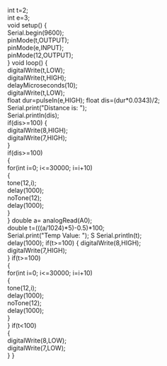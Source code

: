 int t=2;  
int e=3;  
void setup() {   
Serial.begin(9600);   
pinMode(t,OUTPUT);    
pinMode(e,INPUT);    
pinMode(12,OUTPUT);  
}  void loop() {    
digitalWrite(t,LOW);    
digitalWrite(t,HIGH);    
delayMicroseconds(10);    
digitalWrite(t,LOW);   
float dur=pulseIn(e,HIGH); 
float dis=(dur*0.0343)/2;    
Serial.print("Distance is: ");    
Serial.println(dis);            
if(dis>=100)   {      
digitalWrite(8,HIGH);     
digitalWrite(7,HIGH);   
}  
if(dis>=100)   
{   
for(int i=0; i<=30000; i=i+10)    
{    
tone(12,i);    
delay(1000);   
noTone(12);    
delay(1000);    
}   
}
double a= analogRead(A0);    
double t=(((a/1024)*5)-0.5)*100;    
Serial.print("Temp Value: ");    S
Serial.println(t);    
delay(1000); 
if(t>=100)   { 
digitalWrite(8,HIGH);      
digitalWrite(7,HIGH);    
}
if(t>=100)   
{   
for(int i=0; i<=30000; i=i+10)    
{    
tone(12,i);    
delay(1000);    
noTone(12);    
delay(1000);    
}    
}
if(t<100)   
{      
digitalWrite(8,LOW);      
digitalWrite(7,LOW);    
} 
} 
